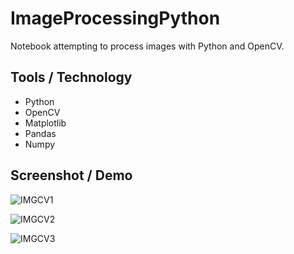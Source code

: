 # ImageProcessingPython

Notebook attempting to process images with Python and OpenCV.

## Tools / Technology

- Python
- OpenCV
- Matplotlib
- Pandas
- Numpy

## Screenshot / Demo
  
![IMGCV1](https://github.com/GerardRosario/ImageProcessingPython/assets/55461102/8ada4957-8c49-4c6c-9b5a-f76a6814c947)
  
![IMGCV2](https://github.com/GerardRosario/ImageProcessingPython/assets/55461102/28162cff-4ce3-4c06-b9ae-d5e5c93fa9da)

![IMGCV3](https://github.com/GerardRosario/ImageProcessingPython/assets/55461102/667a76ee-b1f7-47f0-992a-ece7f666a5c9)
